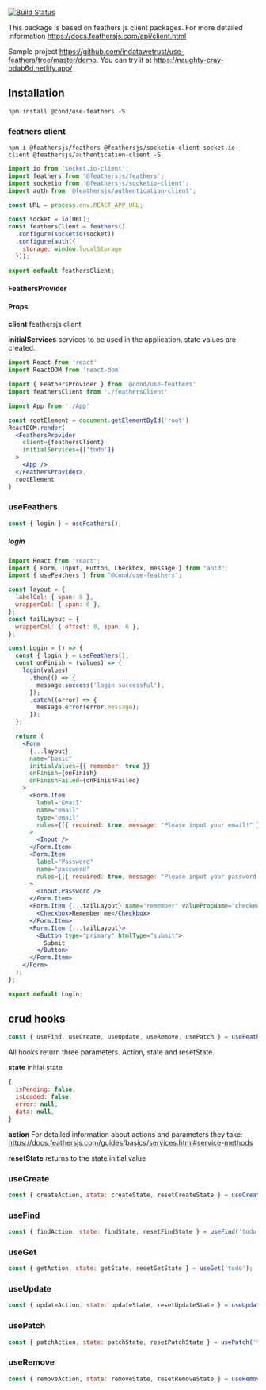 [![Build Status](https://travis-ci.org/indatawetrust/use-feathers.svg?branch=master)](https://travis-ci.org/indatawetrust/use-feathers)

This package is based on feathers js client packages. For more detailed information https://docs.feathersjs.com/api/client.html

Sample project https://github.com/indatawetrust/use-feathers/tree/master/demo. You can try it at https://naughty-cray-bdab6d.netlify.app/

## Installation

```
npm install @cond/use-feathers -S
```

### feathers client
```
npm i @feathersjs/feathers @feathersjs/socketio-client socket.io-client @feathersjs/authentication-client -S
```

```js
import io from 'socket.io-client';
import feathers from '@feathersjs/feathers';
import socketio from '@feathersjs/socketio-client';
import auth from '@feathersjs/authentication-client';

const URL = process.env.REACT_APP_URL;

const socket = io(URL);
const feathersClient = feathers()
  .configure(socketio(socket))
  .configure(auth({
    storage: window.localStorage
  }));

export default feathersClient;
```

#### FeathersProvider

#### Props

**client** feathersjs client

**initialServices** services to be used in the application. state values are created.

```jsx
import React from 'react'
import ReactDOM from 'react-dom'

import { FeathersProvider } from '@cond/use-feathers'
import feathersClient from './feathersClient'

import App from './App'

const rootElement = document.getElementById('root')
ReactDOM.render(
  <FeathersProvider
    client={feathersClient}
    initialServices={['todo']}
  >
    <App />
  </FeathersProvider>,
  rootElement
)
```
### useFeathers
```js
const { login } = useFeathers();
```
##### login

```jsx
import React from "react";
import { Form, Input, Button, Checkbox, message } from "antd";
import { useFeathers } from "@cond/use-feathers";

const layout = {
  labelCol: { span: 8 },
  wrapperCol: { span: 6 },
};
const tailLayout = {
  wrapperCol: { offset: 8, span: 6 },
};

const Login = () => {
  const { login } = useFeathers();
  const onFinish = (values) => {
    login(values)
      .then(() => {
        message.success('login successful');
      });
      .catch((error) => {
        message.error(error.message);
      });
  };

  return (
    <Form
      {...layout}
      name="basic"
      initialValues={{ remember: true }}
      onFinish={onFinish}
      onFinishFailed={onFinishFailed}
    >
      <Form.Item
        label="Email"
        name="email"
        type="email"
        rules={[{ required: true, message: "Please input your email!" }]}
      >
        <Input />
      </Form.Item>
      <Form.Item
        label="Password"
        name="password"
        rules={[{ required: true, message: "Please input your password!" }]}
      >
        <Input.Password />
      </Form.Item>
      <Form.Item {...tailLayout} name="remember" valuePropName="checked">
        <Checkbox>Remember me</Checkbox>
      </Form.Item>
      <Form.Item {...tailLayout}>
        <Button type="primary" htmlType="submit">
          Submit
        </Button>
      </Form.Item>
    </Form>
  );
};

export default Login;
```

## crud hooks
```js
const { useFind, useCreate, useUpdate, useRemove, usePatch } = useFeathers();
```

All hooks return three parameters. Action, state and resetState.

**state**
initial state
```js
{
  isPending: false,
  isLoaded: false,
  error: null,
  data: null,
}
```

**action**
For detailed information about actions and parameters they take: https://docs.feathersjs.com/guides/basics/services.html#service-methods

**resetState**
returns to the state initial value

### useCreate
```js
const { createAction, state: createState, resetCreateState } = useCreate('todo');
```

### useFind
```js
const { findAction, state: findState, resetFindState } = useFind('todo');
```

### useGet
```js
const { getAction, state: getState, resetGetState } = useGet('todo');
```

### useUpdate
```js
const { updateAction, state: updateState, resetUpdateState } = useUpdate('todo');
```

### usePatch
```js
const { patchAction, state: patchState, resetPatchState } = usePatch('todo');
```

### useRemove
```js
const { removeAction, state: removeState, resetRemoveState } = useRemove('todo');
```
